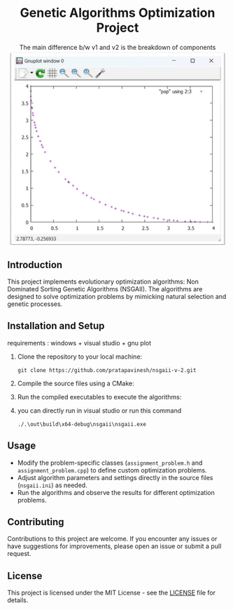 
<h1 align="center">
  Genetic Algorithms Optimization Project
</h1>
<div align ="center"> The main difference b/w v1 and v2 is the breakdown of components
</div>
<div align="center">
  <img alt="Sample" src="https://raw.githubusercontent.com/pratapavinesh/nsgaii-v-2/main/sample.png" width="500" />
</div>

## Introduction

This project implements evolutionary optimization algorithms: Non Dominated Sorting Genetic Algorithms (NSGAII). The algorithms are designed to solve optimization problems by mimicking natural selection and genetic processes.


## Installation and Setup
requirements : windows + visual studio + gnu plot

1. Clone the repository to your local machine:
   ```
   git clone https://github.com/pratapavinesh/nsgaii-v-2.git
   ```

2. Compile the source files using a CMake: 

3. Run the compiled executables to execute the algorithms:
1. you can directly run in visual studio or run this command
   ```
   ./.\out\build\x64-debug\nsgaii\nsgaii.exe  
   ```

## Usage

- Modify the problem-specific classes (`assignment_problem.h` and `assignment_problem.cpp`) to define custom optimization problems.
- Adjust algorithm parameters and settings directly in the source files (`nsgaii.ini`) as needed.
- Run the algorithms and observe the results for different optimization problems.

## Contributing

Contributions to this project are welcome. If you encounter any issues or have suggestions for improvements, please open an issue or submit a pull request.

## License

This project is licensed under the MIT License - see the [LICENSE](LICENSE) file for details.